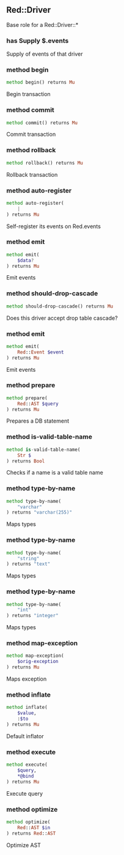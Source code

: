 Red::Driver
-----------



Base role for a Red::Driver::*

### has Supply $.events

Supply of events of that driver

### method begin

```raku
method begin() returns Mu
```

Begin transaction

### method commit

```raku
method commit() returns Mu
```

Commit transaction

### method rollback

```raku
method rollback() returns Mu
```

Rollback transaction

### method auto-register

```raku
method auto-register(
    |
) returns Mu
```

Self-register its events on Red.events

### method emit

```raku
method emit(
    $data?
) returns Mu
```

Emit events

### method should-drop-cascade

```raku
method should-drop-cascade() returns Mu
```

Does this driver accept drop table cascade?

### method emit

```raku
method emit(
    Red::Event $event
) returns Mu
```

Emit events

### method prepare

```raku
method prepare(
    Red::AST $query
) returns Mu
```

Prepares a DB statement

### method is-valid-table-name

```raku
method is-valid-table-name(
    Str $
) returns Bool
```

Checks if a name is a valid table name

### method type-by-name

```raku
method type-by-name(
    "varchar"
) returns "varchar(255)"
```

Maps types

### method type-by-name

```raku
method type-by-name(
    "string"
) returns "text"
```

Maps types

### method type-by-name

```raku
method type-by-name(
    "int"
) returns "integer"
```

Maps types

### method map-exception

```raku
method map-exception(
    $orig-exception
) returns Mu
```

Maps exception

### method inflate

```raku
method inflate(
    $value,
    :$to
) returns Mu
```

Default inflator

### method execute

```raku
method execute(
    $query,
    *@bind
) returns Mu
```

Execute query

### method optimize

```raku
method optimize(
    Red::AST $in
) returns Red::AST
```

Optimize AST

